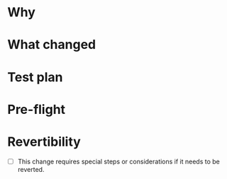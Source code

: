 <!-- Not sure what to put here? Check out "PR description contents" in https://replit.com/@util/handbook#eng/ship.md -->

# Why

# What changed

# Test plan

# Pre-flight
<!-- 
  - Take a second to consider https://replit.com/@util/handbook#eng/ship.md and add an emoji, a dope meme, a micromanager command (try @replit/micromanager imagegen something cool).
  - Describe any unusual procedures or requirements needed to roll this out safely, e.g. are there any dashboards that should be monitored for performance or errors 
-->


# Revertibility
<!--
  - If necessary, check the below box. If you're not sure, say that!
  - Make sure to say what special steps or considerations are needed (or indicate it is impossible to rollback).
  - If it definitely is non-revertible, please clearly indicate that in #ops when it ships 
-->
- [ ] This change requires special steps or considerations if it needs to be reverted. 


